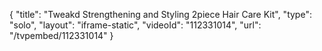 {
    "title": "Tweakd Strengthening and Styling 2piece Hair Care Kit",
    "type": "solo",
    "layout": "iframe-static",
    "videoId": "112331014",
    "url": "\/tvpembed\/112331014"
}